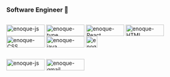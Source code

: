 ### Software Engineer 👋  
##
<div style="display: inline_block">
  <img align="center" alt="enoque-js" height="30" width="100" src="https://img.shields.io/badge/JavaScript-F7DF1E?style=for-the-badge&logo=javascript&logoColor=black" />
  <img align="center" alt="enoque-type" height="30" width="100"  src="https://img.shields.io/badge/TypeScript-007ACC?style=for-the-badge&logo=typescript&logoColor=white"/>
  <img align="center" alt="enoque-React" height="30" width="100"  src="https://badges.aleen42.com/src/react.svg"/>
  <img align="center" alt="enoque-HTML" height="30" width="100" src="https://img.shields.io/badge/HTML5-E34F26?style=for-the-badge&logo=html5&logoColor=white">
  <img align="center" alt="enoque-CSS" height="30" width="100" src="https://img.shields.io/badge/CSS3-1572B6?style=for-the-badge&logo=css3&logoColor=white">
  <img align="center" alt="enoque-java" height="30" width="100" src="https://badges.aleen42.com/src/java.svg">
  <img align="center" alt="enoque-HTML" height="30" src="https://img.shields.io/badge/C-00599C?style=for-the-badge&logo=c&logoColor=white"> 
</div>

##

<div style="display: inline_block">
  <a href="http://www.linkedin.com/in/enoque-rogerio"><img align="center" alt="enoque-js" height="30" width="100" src="https://img.shields.io/badge/LinkedIn-0077B5?style=for-the-badge&logo=linkedin&logoColor=white"/></a>
  <a href="mailto:enoquerogerio15mti25@gmail.com"><img align="center" alt="enoque-gmail" height="30" width="100" src="https://img.shields.io/badge/Gmail-D14836?style=for-the-badge&logo=gmail&logoColor=white"/></a>
</div>


